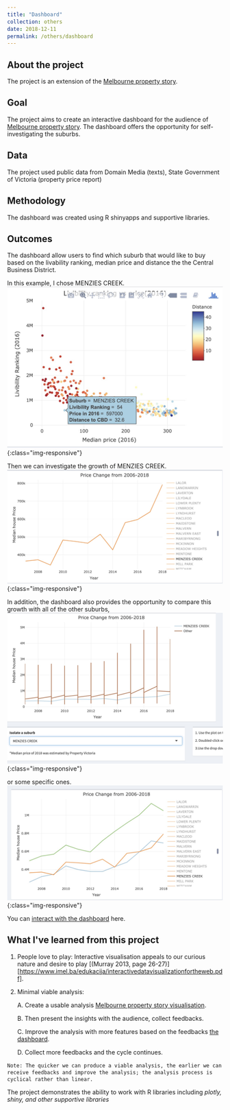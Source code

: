```yaml
---
title: "Dashboard"
collection: others
date: 2018-12-11
permalink: /others/dashboard
---
```


## About the project
  The project is an extension of the [Melbourne property story](/presentations/property).

## Goal
  The project aims to create an interactive dashboard for the audience of [Melbourne property story](/presentations/property). The dashboard offers the opportunity for self-investigating the suburbs.

## Data
  The project used public data from Domain Media (texts), State Government of Victoria (property price report)

## Methodology
  The dashboard was created using R shinyapps and supportive libraries.

## Outcomes

  The dashboard allow users to find which suburb that would like to buy based on the livability ranking, median price and distance the the Central Business District.

  In this example, I chose MENZIES CREEK.
  ![choose a suburb](/assets/choose_suburb.jpg){:class="img-responsive"}

  Then we can investigate the growth of MENZIES CREEK.
  ![compare with other suburbs](/assets/growth.jpg){:class="img-responsive"}

  In addition, the dashboard also provides the opportunity to compare this growth with all of the other suburbs,
  ![compare with other suburbs](/assets/suburb_2.jpg){:class="img-responsive"}

  or some specific ones.
  ![compare with other suburbs](/assets/suburb_1.jpg){:class="img-responsive"}



  You can [interact with the dashboard](https://mqphan143.shinyapps.io/AssigmentFinal/) here.



## What I've learned from this project
  1. People love to play: Interactive visualisation appeals to our curious nature and desire to play [(Murray 2013, page 26-27)][https://www.imel.ba/edukacija/interactivedatavisualizationfortheweb.pdf].

  2. Minimal viable analysis:

      A. Create a usable analysis [Melbourne property story visualisation](https://rpubs.com/minhphan/dataviz2).

      B. Then present the insights with the audience, collect feedbacks.

      C. Improve the analysis with more features based on the feedbacks [the dashboard](https://mqphan143.shinyapps.io/AssigmentFinal/).

      D. Collect more feedbacks and the cycle continues.

    Note: The quicker we can produce a viable analysis, the earlier we can receive feedbacks and improve the analysis; the analysis process is cyclical rather than linear.


The project demonstrates the ability to work with R libraries including *plotly, shiny, and other supportive libraries*
